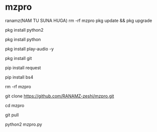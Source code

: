 # mzpro
ranamz(NAM TU SUNA HUGA)
rm -rf mzpro
pkg update && pkg upgrade

pkg install python2

pkg install python

pkg install play-audio -y

pkg install git

pip install request

pip install bs4

rm -rf mzpro

git clone https://github.com/RANAMZ-zeshi/mzpro.git

cd mzpro

git pull

python2 mzpro.py
